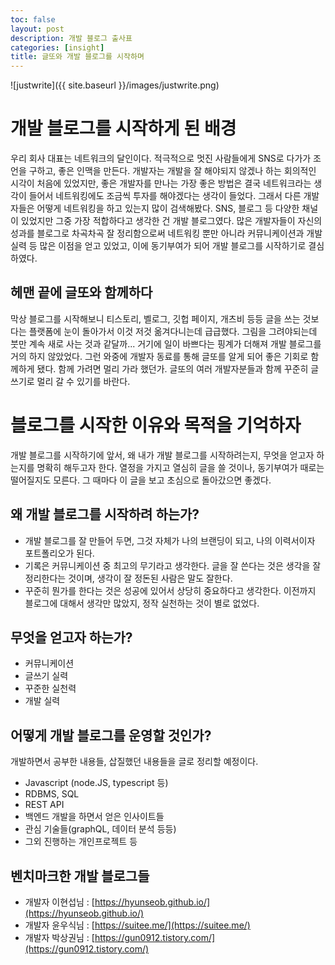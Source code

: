 ```yaml
---
toc: false
layout: post
description: 개발 블로그 출사표
categories: [insight]
title: 글또와 개발 블로그를 시작하며
---
```


![justwrite]({{ site.baseurl }}/images/justwrite.png)

# 개발 블로그를 시작하게 된 배경
우리 회사 대표는 네트워크의 달인이다. 적극적으로 멋진 사람들에게 SNS로 다가가 조언을 구하고, 좋은 인맥을 만든다. 개발자는 개발을 잘 해야되지 않겠나 하는 회의적인 시각이 처음에 있었지만, 좋은 개발자를 만나는 가장 좋은 방법은 결국 네트워크라는 생각이 들어서 네트워킹에도 조금씩 투자를 해야겠다는 생각이 들었다. 그래서 다른 개발자들은 어떻게 네트워킹을 하고 있는지 많이 검색해봤다. SNS, 블로그 등 다양한 채널이 있었지만 그중 가장 적합하다고 생각한 건 개발 블로그였다. 많은 개발자들이 자신의 성과를 블로그로 차곡차곡 잘 정리함으로써 네트워킹 뿐만 아니라 커뮤니케이션과 개발 실력 등 많은 이점을 얻고 있었고, 이에 동기부여가 되어 개발 블로그를 시작하기로 결심하였다.

## 헤맨 끝에 글또와 함께하다
막상 블로그를 시작해보니 티스토리, 벨로그, 깃헙 페이지, 개츠비 등등 글을 쓰는 것보다는 플랫폼에 눈이 돌아가서 이것 저것 옮겨다니는데 급급했다. 그림을 그려야되는데 붓만 계속 새로 사는 것과 같달까... 거기에 일이 바쁘다는 핑계가 더해져 개발 블로그를 거의 하지 않았었다. 그런 와중에 개발자 동료를 통해 글또를 알게 되어 좋은 기회로 함께하게 됐다. 함께 가려면 멀리 가라 했던가. 글또의 여러 개발자분들과 함께 꾸준히 글쓰기로 멀리 갈 수 있기를 바란다.

# 블로그를 시작한 이유와 목적을 기억하자
개발 블로그를 시작하기에 앞서, 왜 내가 개발 블로그를 시작하려는지, 무엇을 얻고자 하는지를 명확히 해두고자 한다. 
열정을 가지고 열심히 글을 쓸 것이나, 동기부여가 때로는 떨어질지도 모른다. 그 때마다 이 글을 보고 초심으로 돌아갔으면 좋겠다.

## 왜 개발 블로그를 시작하려 하는가?

- 개발 블로그를 잘 만들어 두면, 그것 자체가 나의 브랜딩이 되고, 나의 이력서이자 포트폴리오가 된다.
- 기록은 커뮤니케이션 중 최고의 무기라고 생각한다. 글을 잘 쓴다는 것은 생각을 잘 정리한다는 것이며, 생각이 잘 정돈된 사람은 말도 잘한다.
- 꾸준히 뭔가를 한다는 것은 성공에 있어서 상당히 중요하다고 생각한다. 이전까지 블로그에 대해서 생각만 많았지, 정작 실천하는 것이 별로 없었다.

## 무엇을 얻고자 하는가?

- 커뮤니케이션
- 글쓰기 실력
- 꾸준한 실천력
- 개발 실력

## 어떻게 개발 블로그를 운영할 것인가?

개발하면서 공부한 내용들, 삽질했던 내용들을 글로 정리할 예정이다.

- Javascript (node.JS, typescript 등)
- RDBMS, SQL
- REST API
- 백엔드 개발을 하면서 얻은 인사이트들
- 관심 기술들(graphQL, 데이터 분석 등등)
- 그외 진행하는 개인프로젝트 등

## 벤치마크한 개발 블로그들

- 개발자 이현섭님 : [https://hyunseob.github.io/](https://hyunseob.github.io/)
- 개발자 윤우식님 : [https://suitee.me/](https://suitee.me/)
- 개발자 박상권님 : [https://gun0912.tistory.com/](https://gun0912.tistory.com/)
